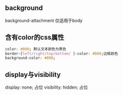 ## background

background-attachment 仅适用于body

## 含有color的css属性

```css
color: #000; 默认文本颜色为黑色
border-[left/right/top/bottom/ ]-color: #000;边框颜色
background-color: #000;
```

## display与visibility

display: none; 占位
visibility: hidden; 占位

